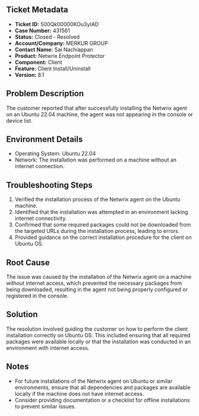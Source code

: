 ## Ticket Metadata
- **Ticket ID:** 500Qk00000KOu3yIAD
- **Case Number:** 431561
- **Status:** Closed - Resolved
- **Account/Company:** MERKUR GROUP
- **Contact Name:** Sai Nachiappan
- **Product:** Netwrix Endpoint Protector
- **Component:** Client
- **Feature:** Client Install/Uninstall
- **Version:** 8.1

## Problem Description
The customer reported that after successfully installing the Netwrix agent on an Ubuntu 22.04 machine, the agent was not appearing in the console or device list.

## Environment Details
- Operating System: Ubuntu 22.04
- Network: The installation was performed on a machine without an internet connection.

## Troubleshooting Steps
1. Verified the installation process of the Netwrix agent on the Ubuntu machine.
2. Identified that the installation was attempted in an environment lacking internet connectivity.
3. Confirmed that some required packages could not be downloaded from the targeted URLs during the installation process, leading to errors.
4. Provided guidance on the correct installation procedure for the client on Ubuntu OS.

## Root Cause
The issue was caused by the installation of the Netwrix agent on a machine without internet access, which prevented the necessary packages from being downloaded, resulting in the agent not being properly configured or registered in the console.

## Solution
The resolution involved guiding the customer on how to perform the client installation correctly on Ubuntu OS. This included ensuring that all required packages were available locally or that the installation was conducted in an environment with internet access.

## Notes
- For future installations of the Netwrix agent on Ubuntu or similar environments, ensure that all dependencies and packages are available locally if the machine does not have internet access.
- Consider providing documentation or a checklist for offline installations to prevent similar issues.